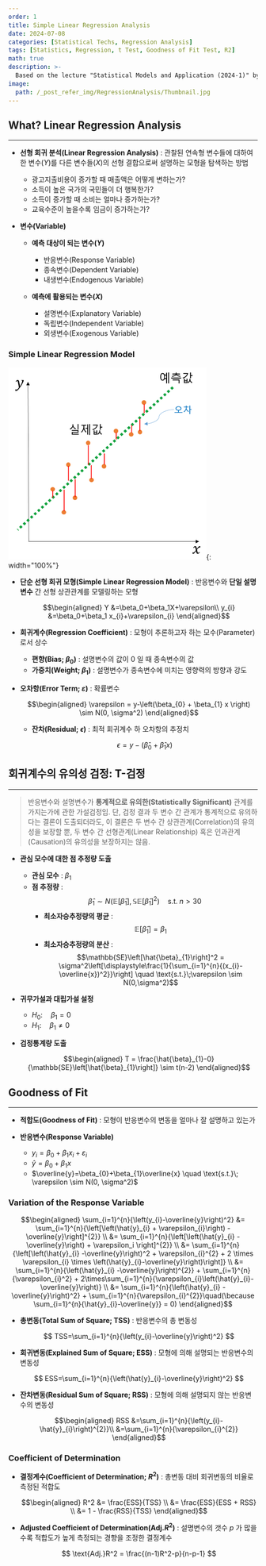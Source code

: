 ```yaml
---
order: 1
title: Simple Linear Regression Analysis
date: 2024-07-08
categories: [Statistical Techs, Regression Analysis]
tags: [Statistics, Regression, t Test, Goodness of Fit Test, R2]
math: true
description: >-
  Based on the lecture "Statistical Models and Application (2024-1)" by Prof. Yeo Jin Chung, Dept. of Data Science, The Grad. School, Kookmin Univ.
image:
  path: /_post_refer_img/RegressionAnalysis/Thumbnail.jpg
---
```


## What? Linear Regression Analysis
-----

- **선형 회귀 분석(Linear Regression Analysis)** : 관찰된 연속형 변수들에 대하여 한 변수($Y$)를 다른 변수들($X$)의 선형 결합으로써 설명하는 모형을 탐색하는 방법
    - 광고지출비용이 증가할 때 매출액은 어떻게 변하는가?
    - 소득이 높은 국가의 국민들이 더 행복한가?
    - 소득이 증가할 때 소비는 얼마나 증가하는가?
    - 교육수준이 높을수록 임금이 증가하는가?

- **변수(Variable)**
    - **예측 대상이 되는 변수($Y$)**
        - 반응변수(Response Variable)
        - 종속변수(Dependent Variable)
        - 내생변수(Endogenous Variable)

    - **예측에 활용되는 변수($X$)**
        - 설명변수(Explanatory Variable)
        - 독립변수(Independent Variable)
        - 외생변수(Exogenous Variable)

### Simple Linear Regression Model

![01](/_post_refer_img/RegressionAnalysis/01-01.png){: width="100%"}

- **단순 선형 회귀 모형(Simple Linear Regression Model)** : 반응변수와 **단일 설명변수** 간 선형 상관관계를 모델링하는 모형

    $$\begin{aligned}
    Y
    &=\beta_0+\beta_1X+\varepsilon\\
    y_{i}
    &=\beta_0+\beta_1 x_{i}+\varepsilon_{i}
    \end{aligned}$$

- **회귀계수(Regression Coefficient)** : 모형이 추론하고자 하는 모수(Parameter)로서 상수
    - **편향(Bias; $\beta_0$)** : 설명변수의 값이 $0$ 일 때 종속변수의 값
    - **가중치(Weight; $\beta_1$)** : 설명변수가 종속변수에 미치는 영향력의 방향과 강도

- **오차항(Error Term; $\varepsilon$)** : 확률변수

    $$\begin{aligned}
    \varepsilon = y-\left(\beta_{0} + \beta_{1} x \right) \sim N(0, \sigma^2)
    \end{aligned}$$

    - **잔차(Residual; $\epsilon$)** : 최적 회귀계수 하 오차항의 추정치

        $$
        \epsilon=y-\left(\hat{\beta}_{0} + \hat{\beta}_{1} x \right)
        $$

## 회귀계수의 유의성 검정: T-검정
-----

> 반응변수와 설명변수가 **통계적으로 유의한(Statistically Significant)** 관계를 가지는가에 관한 가설검정임. 단, 검정 결과 두 변수 간 관계가 통계적으로 유의하다는 결론이 도출되더라도, 이 결론은 두 변수 간 상관관계(Correlation)의 유의성을 보장할 뿐, 두 변수 간 선형관계(Linear Relationship) 혹은 인과관계(Causation)의 유의성을 보장하지는 않음.

- **관심 모수에 대한 점 추정량 도출**
    - **관심 모수** : $\beta_{1}$
    - **점 추정량** : $$\hat{\beta}_{1} \sim N(\mathbb{E}\left[\hat{\beta}_{1}\right], \mathbb{SE}\left[\hat{\beta}_{1}\right]^2) \quad \text{s.t.}\;n>30$$
        - **최소자승추정량의 평균** : $$\mathbb{E}\left[\hat{\beta}_{1}\right] = \beta_{1}$$
        - **최소자승추정량의 분산** : $$\mathbb{SE}\left[\hat{\beta}_{1}\right]^2 = \sigma^2\left[\displaystyle\frac{1}{\sum_{i=1}^{n}{(x_{i}-\overline{x})^2}}\right] \quad \text{s.t.}\;\varepsilon \sim N(0,\sigma^2)$$

- **귀무가설과 대립가설 설정**
    - $H_{0}: \quad \beta_{1} = 0$
    - $H_{1}: \quad \beta_{1} \ne 0$

- **검정통계량 도출**

    $$\begin{aligned}
    T = \frac{\hat{\beta}_{1}-0}{\mathbb{SE}\left[\hat{\beta}_{1}\right]} \sim t(n-2)
    \end{aligned}$$

## Goodness of Fit
-----

- **적합도(Goodness of Fit)** : 모형이 반응변수의 변동을 얼마나 잘 설명하고 있는가

- **반응변수(Response Variable)**
    - $y_{i}=\beta_{0}+\beta_{1}x_{i}+\varepsilon_{i}$
    - $\hat{y}=\beta_{0}+\beta_{1}x$
    - $\overline{y}=\beta_{0}+\beta_{1}\overline{x} \quad \text{s.t.}\; \varepsilon \sim N(0, \sigma^2)$

### Variation of the Response Variable

$$\begin{aligned}
\sum_{i=1}^{n}{\left(y_{i}-\overline{y}\right)^2}
&= \sum_{i=1}^{n}{\left[\left(\hat{y}_{i} + \varepsilon_{i}\right) -\overline{y}\right]^{2}} \\
&= \sum_{i=1}^{n}{\left[\left(\hat{y}_{i} -\overline{y}\right) + \varepsilon_i \right]^{2}} \\
&= \sum_{i=1}^{n}{\left[\left(\hat{y}_{i} -\overline{y}\right)^2 + \varepsilon_{i}^{2} + 2 \times \varepsilon_{i} \times \left(\hat{y}_{i}-\overline{y}\right)\right]} \\
&= \sum_{i=1}^{n}{\left(\hat{y}_{i} -\overline{y}\right)^{2}} + \sum_{i=1}^{n}{\varepsilon_{i}^2} + 2\times\sum_{i=1}^{n}{\varepsilon_{i}\left(\hat{y}_{i}-\overline{y}\right)} \\
&= \sum_{i=1}^{n}{\left(\hat{y}_{i} -\overline{y}\right)^2} + \sum_{i=1}^{n}{\varepsilon_{i}^{2}}\quad(\because \sum_{i=1}^{n}{\hat{y}_{i}-\overline{y}} = 0)
\end{aligned}$$

- **총변동(Total Sum of Square; TSS)** : 반응변수의 총 변동성

    $$
    TSS=\sum_{i=1}^{n}{\left(y_{i}-\overline{y}\right)^2}
    $$

- **회귀변동(Explained Sum of Square; ESS)** : 모형에 의해 설명되는 반응변수의 변동성

    $$
    ESS=\sum_{i=1}^{n}{\left(\hat{y}_{i}-\overline{y}\right)^2}
    $$

- **잔차변동(Residual Sum of Square; RSS)** : 모형에 의해 설명되지 않는 반응변수의 변동성

    $$\begin{aligned}
    RSS
    &=\sum_{i=1}^{n}{\left(y_{i}-\hat{y}_{i}\right)^{2}}\\
    &=\sum_{i=1}^{n}{\varepsilon_{i}^{2}}
    \end{aligned}$$

### Coefficient of Determination

- **결정계수(Coefficient of Determination; $R^2$)** : 총변동 대비 회귀변동의 비율로 측정된 적합도

    $$\begin{aligned}
    R^2
    &= \frac{ESS}{TSS} \\
    &= \frac{ESS}{ESS + RSS} \\
    &= 1 - \frac{RSS}{TSS}
    \end{aligned}$$

- **Adjusted Coefficient of Determination($\text{Adj.}R^2$)** : 설명변수의 갯수 $p$ 가 많을수록 적합도가 높게 측정되는 경향을 조정한 결정계수

    $$
    \text{Adj.}R^2 = \frac{(n-1)R^2-p}{n-p-1}
    $$